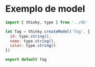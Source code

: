 
Exemplo de model
=====

```js
import { thinky, type } from '../db'

let Tag = thinky.createModel('Tag', {
  id: type.string(),
  name: type.string(),
  color: type.string()
})

export default Tag
```

